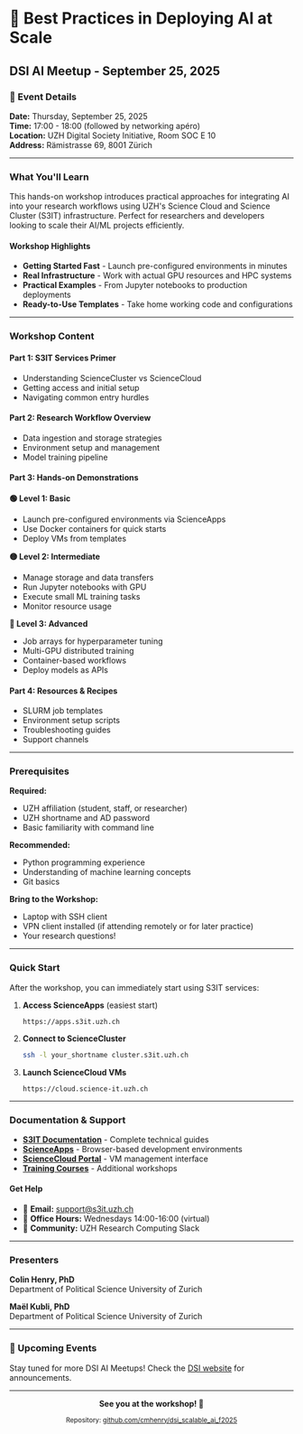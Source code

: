 # 🚀 Best Practices in Deploying AI at Scale

## DSI AI Meetup - September 25, 2025

### 📍 Event Details

**Date:** Thursday, September 25, 2025  
**Time:** 17:00 - 18:00 (followed by networking apéro)  
**Location:** UZH Digital Society Initiative, Room SOC E 10  
**Address:** Rämistrasse 69, 8001 Zürich  

---

### What You'll Learn

This hands-on workshop introduces practical approaches for integrating AI into your research workflows using UZH's Science Cloud and Science Cluster (S3IT) infrastructure. Perfect for researchers and developers looking to scale their AI/ML projects efficiently.

#### Workshop Highlights

- **Getting Started Fast** - Launch pre-configured environments in minutes
- **Real Infrastructure** - Work with actual GPU resources and HPC systems
- **Practical Examples** - From Jupyter notebooks to production deployments
- **Ready-to-Use Templates** - Take home working code and configurations

---

### Workshop Content

#### Part 1: S3IT Services Primer
- Understanding ScienceCluster vs ScienceCloud
- Getting access and initial setup
- Navigating common entry hurdles

#### Part 2: Research Workflow Overview
- Data ingestion and storage strategies
- Environment setup and management
- Model training pipeline

#### Part 3: Hands-on Demonstrations

**🟢 Level 1: Basic**
- Launch pre-configured environments via ScienceApps
- Use Docker containers for quick starts
- Deploy VMs from templates

**🟡 Level 2: Intermediate**
- Manage storage and data transfers
- Run Jupyter notebooks with GPU
- Execute small ML training tasks
- Monitor resource usage

**🔴 Level 3: Advanced**
- Job arrays for hyperparameter tuning
- Multi-GPU distributed training
- Container-based workflows
- Deploy models as APIs

#### Part 4: Resources & Recipes
- SLURM job templates
- Environment setup scripts
- Troubleshooting guides
- Support channels

---

### Prerequisites

**Required:**
- UZH affiliation (student, staff, or researcher)
- UZH shortname and AD password
- Basic familiarity with command line

**Recommended:**
- Python programming experience
- Understanding of machine learning concepts
- Git basics

**Bring to the Workshop:**
- Laptop with SSH client
- VPN client installed (if attending remotely or for later practice)
- Your research questions!

---

### Quick Start

After the workshop, you can immediately start using S3IT services:

1. **Access ScienceApps** (easiest start)
   ```
   https://apps.s3it.uzh.ch
   ```

2. **Connect to ScienceCluster**
   ```bash
   ssh -l your_shortname cluster.s3it.uzh.ch
   ```

3. **Launch ScienceCloud VMs**
   ```
   https://cloud.science-it.uzh.ch
   ```

---

### Documentation & Support

- **[S3IT Documentation](https://docs.s3it.uzh.ch)** - Complete technical guides
- **[ScienceApps](https://apps.s3it.uzh.ch)** - Browser-based development environments
- **[ScienceCloud Portal](https://cloud.science-it.uzh.ch)** - VM management interface
- **[Training Courses](https://www.zi.uzh.ch/en/teaching-and-research/science-it/computing/training.html)** - Additional workshops

#### Get Help
- 📧 **Email:** support@s3it.uzh.ch
- 💬 **Office Hours:** Wednesdays 14:00-16:00 (virtual)
- 👥 **Community:** UZH Research Computing Slack

---

### Presenters

**Colin Henry, PhD**  
Department of Political Science
University of Zurich

**Maël Kubli, PhD**  
Department of Political Science
University of Zurich

---

### 📅 Upcoming Events

Stay tuned for more DSI AI Meetups! Check the [DSI website](https://www.dsi.uzh.ch) for announcements.

---

<p align="center">
  <strong>See you at the workshop! 🎉</strong>
</p>

<p align="center">
  <sub>Repository: <a href="https://github.com/cmhenry/dsi_scalable_ai_f2025">github.com/cmhenry/dsi_scalable_ai_f2025</a></sub>
</p>